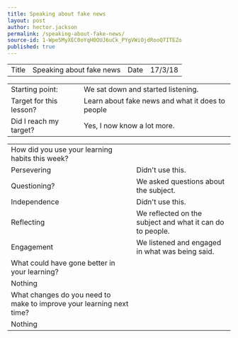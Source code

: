 ```yaml
---
title: Speaking about fake news
layout: post
author: hector.jackson
permalink: /speaking-about-fake-news/
source-id: 1-Wpe5MyXEC0oYqH0OUJ6uCk_PYgVWiOjdRooQ7ITEZo
published: true
---
```

<table>
  <tr>
    <td>Title</td>
    <td>Speaking about fake news</td>
    <td>Date</td>
    <td>17/3/18</td>
  </tr>
</table>


<table>
  <tr>
    <td>Starting point:</td>
    <td>We sat down and started listening.</td>
  </tr>
  <tr>
    <td>Target for this lesson?</td>
    <td>Learn about fake news and what it does to people</td>
  </tr>
  <tr>
    <td>Did I reach my target? </td>
    <td>Yes, I now know a lot more.</td>
  </tr>
</table>


<table>
  <tr>
    <td>How did you use your learning habits this week?</td>
    <td></td>
  </tr>
  <tr>
    <td>Persevering</td>
    <td>Didn't use this.</td>
  </tr>
  <tr>
    <td>Questioning?</td>
    <td>We asked questions about the subject.</td>
  </tr>
  <tr>
    <td>Independence</td>
    <td>Didn't use this.</td>
  </tr>
  <tr>
    <td>Reflecting</td>
    <td>We reflected on the subject and what it can do to people.</td>
  </tr>
  <tr>
    <td>Engagement</td>
    <td>We listened and engaged in what was being said.</td>
  </tr>
  <tr>
    <td>What could have gone better in your learning?</td>
    <td></td>
  </tr>
  <tr>
    <td>Nothing</td>
    <td></td>
  </tr>
  <tr>
    <td>What changes do you need to make to improve your learning next time?</td>
    <td></td>
  </tr>
  <tr>
    <td>Nothing</td>
    <td></td>
  </tr>
</table>


